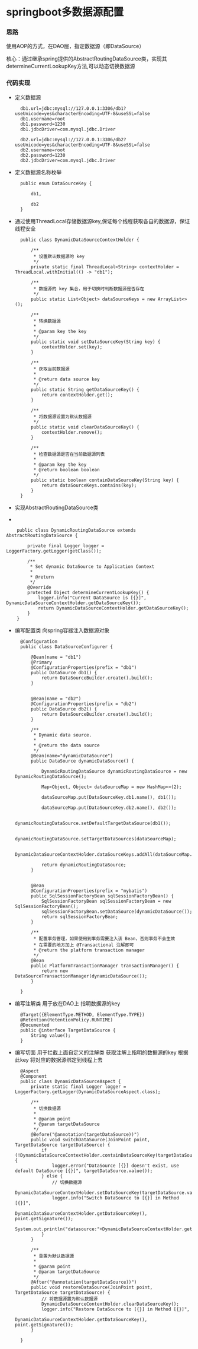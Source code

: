 # springboot多数据源配置

### 思路

使用AOP的方式，在DAO层，指定数据源（即DataSource）


核心：通过继承spring提供的AbstractRoutingDataSource类，实现其determineCurrentLookupKey方法,可以动态切换数据源


### 代码实现

- 定义数据源

    
        db1.url=jdbc:mysql://127.0.0.1:3306/db1?useUnicode=yes&characterEncoding=UTF-8&useSSL=false
        db1.username=root
        db1.password=1230
        db1.jdbcDriver=com.mysql.jdbc.Driver
    
        db2.url=jdbc:mysql://127.0.0.1:3306/db2?useUnicode=yes&characterEncoding=UTF-8&useSSL=false
        db2.username=root
        db2.password=1230
        db2.jdbcDriver=com.mysql.jdbc.Driver

 
- 定义数据源名称枚举

 
        public enum DataSourceKey {
        
            db1,
        
            db2
        }
        

- 通过使用ThreadLocal存储数据源key,保证每个线程获取各自的数据源，保证线程安全 


        public class DynamicDataSourceContextHolder {
        
            /**
             * 设置默认数据源的 key
             */
            private static final ThreadLocal<String> contextHolder = ThreadLocal.withInitial(() -> "db1");
        
            /**
             * 数据源的 key 集合，用于切换时判断数据源是否存在
             */
            public static List<Object> dataSourceKeys = new ArrayList<>();
        
            /**
             * 转换数据源
             *
             * @param key the key
             */
            public static void setDataSourceKey(String key) {
                contextHolder.set(key);
            }
        
            /**
             * 获取当前数据源
             *
             * @return data source key
             */
            public static String getDataSourceKey() {
                return contextHolder.get();
            }
        
            /**
             * 将数据源设置为默认数据源
             */
            public static void clearDataSourceKey() {
                contextHolder.remove();
            }
        
            /**
             * 检查数据源是否在当前数据源列表
             *
             * @param key the key
             * @return boolean boolean
             */
            public static boolean containDataSourceKey(String key) {
                return dataSourceKeys.contains(key);
            }
        }
    
    
- 实现AbstractRoutingDataSource类
- 

        public class DynamicRoutingDataSource extends AbstractRoutingDataSource {
    
            private final Logger logger = LoggerFactory.getLogger(getClass());
        
            /**
             * Set dynamic DataSource to Application Context
             *
             * @return
             */
            @Override
            protected Object determineCurrentLookupKey() {
                logger.info("Current DataSource is [{}]", DynamicDataSourceContextHolder.getDataSourceKey());
                return DynamicDataSourceContextHolder.getDataSourceKey();
            }
        }


- 编写配置类 向spring容器注入数据源对象


        @Configuration
        public class DataSourceConfigurer {
        
            @Bean(name = "db1")
            @Primary
            @ConfigurationProperties(prefix = "db1")
            public DataSource db1() {
                return DataSourceBuilder.create().build();
            }
        
        
            @Bean(name = "db2")
            @ConfigurationProperties(prefix = "db2")
            public DataSource db2() {
                return DataSourceBuilder.create().build();
            }
        
            /**
             * Dynamic data source.
             *
             * @return the data source
             */
            @Bean(name="dynamicDataSource")
            public DataSource dynamicDataSource() {
        
                DynamicRoutingDataSource dynamicRoutingDataSource = new DynamicRoutingDataSource();
        
                Map<Object, Object> dataSourceMap = new HashMap<>(2);
        
                dataSourceMap.put(DataSourceKey.db1.name(), db1());
        
                dataSourceMap.put(DataSourceKey.db2.name(), db2());
        
                dynamicRoutingDataSource.setDefaultTargetDataSource(db1());
        
                dynamicRoutingDataSource.setTargetDataSources(dataSourceMap);
        
                DynamicDataSourceContextHolder.dataSourceKeys.addAll(dataSourceMap.keySet());
        
                return dynamicRoutingDataSource;
            }
        
        
            @Bean
            @ConfigurationProperties(prefix = "mybatis")
            public SqlSessionFactoryBean sqlSessionFactoryBean() {
                SqlSessionFactoryBean sqlSessionFactoryBean = new SqlSessionFactoryBean();
                sqlSessionFactoryBean.setDataSource(dynamicDataSource());
                return sqlSessionFactoryBean;
            }
        
            /**
             * 配置事务管理，如果使用到事务需要注入该 Bean，否则事务不会生效
             * 在需要的地方加上 @Transactional 注解即可
             * @return the platform transaction manager
             */
            @Bean
            public PlatformTransactionManager transactionManager() {
                return new DataSourceTransactionManager(dynamicDataSource());
            }
        
        }



- 编写注解类 用于放在DAO上 指明数据源的key


        @Target({ElementType.METHOD, ElementType.TYPE})
        @Retention(RetentionPolicy.RUNTIME)
        @Documented
        public @interface TargetDataSource {
            String value();
        }
    

- 编写切面 用于拦截上面自定义的注解类 获取注解上指明的数据源的key 根据此key 将对应的数据源绑定到线程上去


        @Aspect
        @Component
        public class DynamicDataSourceAspect {
            private static final Logger logger = LoggerFactory.getLogger(DynamicDataSourceAspect.class);
        
            /**
             * 切换数据源
             *
             * @param point
             * @param targetDataSource
             */
            @Before("@annotation(targetDataSource))")
            public void switchDataSource(JoinPoint point, TargetDataSource targetDataSource) {
                if (!DynamicDataSourceContextHolder.containDataSourceKey(targetDataSource.value())) {
                    logger.error("DataSource [{}] doesn't exist, use default DataSource [{}]", targetDataSource.value());
                } else {
                    // 切换数据源
                    DynamicDataSourceContextHolder.setDataSourceKey(targetDataSource.value());
                    logger.info("Switch DataSource to [{}] in Method [{}]",
                            DynamicDataSourceContextHolder.getDataSourceKey(), point.getSignature());
                    System.out.println("datasource:"+DynamicDataSourceContextHolder.getDataSourceKey());
                }
            }
        
            /**
             * 重置为默认数据源
             *
             * @param point
             * @param targetDataSource
             */
            @After("@annotation(targetDataSource))")
            public void restoreDataSource(JoinPoint point, TargetDataSource targetDataSource) {
                // 将数据源置为默认数据源
                DynamicDataSourceContextHolder.clearDataSourceKey();
                logger.info("Restore DataSource to [{}] in Method [{}]",
                        DynamicDataSourceContextHolder.getDataSourceKey(), point.getSignature());
            }
        
        }